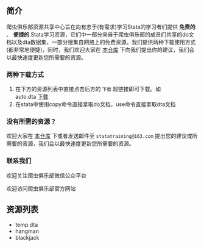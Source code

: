 ## 简介

爬虫俱乐部资源共享中心旨在向有志于(有需求)学习Stata的学习者们提供 **免费的** 、 **便捷的** Stata学习资源，它们中一部分来自于爬虫俱乐部的成员们共享的do文档以及dta数据集，一部分搜集自网络上的免费资源。我们提供两种下载使用方式(都非常地便捷)，同时，我们欢迎大家在 [本仓库](https://github.com/Stata-Club/data) 下向我们提出你的建议，我们会以最快速度更新您所需要的资源。

### 两种下载方式

1. 在下方的资源列表中直接点击后方的 `下载` 超链接即可下载。如  
    auto.dta [下载]()
2. 在stata中使用copy命令直接拿取do文档，use命令直接拿取dta文档

### 没有所需的资源？

欢迎大家在 [本仓库](https://github.com/Stata-Club/data) 下或者发送邮件至 `statatraining@163.com` 提出您的建议或所需要的资源，我们会以最快速度更新您所需要的资源。

### 联系我们

欢迎关注爬虫俱乐部微信公众平台

欢迎访问爬虫俱乐部官方网站

## 资源列表

- temp.dta
- hangman
- blackjack
